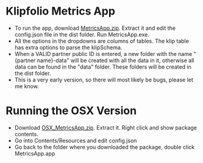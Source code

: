 Klipfolio Metrics App
===================
- To run the app, download [MetricsApp.zip](MetricsApp.zip?raw=true). Extract it and edit the config.json file in the dist folder. Run MetricsApp.exe.
- All the options in the dropdowns are columns of tables. The klip table has extra options to parse the klipSchema.
- When a VALID partner public ID is entered, a new folder with the name "{partner name}-data" will be created with all the data in it, otherwise all data can be found in the "data" folder. These folders will be created in the dist folder.
- This is a very early version, so there will most likely be bugs, please let me know.

Running the OSX Version
=======================
- Download [OSX_MetricsApp.zip](OSX_MetricsApp.zip?raw=true). Extract it. Right click and show package contents.
- Go into Contents/Resources and edit config.json
- Go back to the folder where you downloaded the package, double click MetricsApp.app
